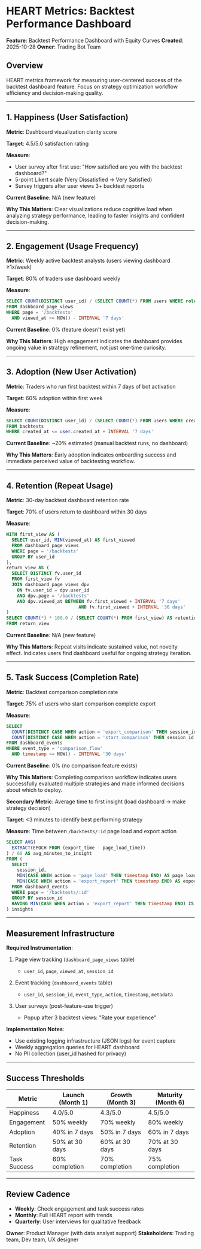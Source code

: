 # HEART Metrics: Backtest Performance Dashboard

**Feature**: Backtest Performance Dashboard with Equity Curves
**Created**: 2025-10-28
**Owner**: Trading Bot Team

## Overview

HEART metrics framework for measuring user-centered success of the backtest dashboard feature. Focus on strategy optimization workflow efficiency and decision-making quality.

---

## 1. Happiness (User Satisfaction)

**Metric**: Dashboard visualization clarity score

**Target**: 4.5/5.0 satisfaction rating

**Measure**:
- User survey after first use: "How satisfied are you with the backtest dashboard?"
- 5-point Likert scale (Very Dissatisfied → Very Satisfied)
- Survey triggers after user views 3+ backtest reports

**Current Baseline**: N/A (new feature)

**Why This Matters**: Clear visualizations reduce cognitive load when analyzing strategy performance, leading to faster insights and confident decision-making.

---

## 2. Engagement (Usage Frequency)

**Metric**: Weekly active backtest analysts (users viewing dashboard ≥1x/week)

**Target**: 80% of traders use dashboard weekly

**Measure**:
```sql
SELECT COUNT(DISTINCT user_id) / (SELECT COUNT(*) FROM users WHERE role='trader')
FROM dashboard_page_views
WHERE page = '/backtests'
  AND viewed_at >= NOW() - INTERVAL '7 days'
```

**Current Baseline**: 0% (feature doesn't exist yet)

**Why This Matters**: High engagement indicates the dashboard provides ongoing value in strategy refinement, not just one-time curiosity.

---

## 3. Adoption (New User Activation)

**Metric**: Traders who run first backtest within 7 days of bot activation

**Target**: 60% adoption within first week

**Measure**:
```sql
SELECT COUNT(DISTINCT user_id) / (SELECT COUNT(*) FROM users WHERE created_at >= '2025-11-01')
FROM backtests
WHERE created_at <= user.created_at + INTERVAL '7 days'
```

**Current Baseline**: ~20% estimated (manual backtest runs, no dashboard)

**Why This Matters**: Early adoption indicates onboarding success and immediate perceived value of backtesting workflow.

---

## 4. Retention (Repeat Usage)

**Metric**: 30-day backtest dashboard retention rate

**Target**: 70% of users return to dashboard within 30 days

**Measure**:
```sql
WITH first_view AS (
  SELECT user_id, MIN(viewed_at) AS first_viewed
  FROM dashboard_page_views
  WHERE page = '/backtests'
  GROUP BY user_id
),
return_view AS (
  SELECT DISTINCT fv.user_id
  FROM first_view fv
  JOIN dashboard_page_views dpv
    ON fv.user_id = dpv.user_id
    AND dpv.page = '/backtests'
    AND dpv.viewed_at BETWEEN fv.first_viewed + INTERVAL '7 days'
                           AND fv.first_viewed + INTERVAL '30 days'
)
SELECT COUNT(*) * 100.0 / (SELECT COUNT(*) FROM first_view) AS retention_pct
FROM return_view
```

**Current Baseline**: N/A (new feature)

**Why This Matters**: Repeat visits indicate sustained value, not novelty effect. Indicates users find dashboard useful for ongoing strategy iteration.

---

## 5. Task Success (Completion Rate)

**Metric**: Backtest comparison completion rate

**Target**: 75% of users who start comparison complete export

**Measure**:
```sql
SELECT
  COUNT(DISTINCT CASE WHEN action = 'export_comparison' THEN session_id END) * 100.0 /
  COUNT(DISTINCT CASE WHEN action = 'start_comparison' THEN session_id END) AS completion_pct
FROM dashboard_events
WHERE event_type = 'comparison_flow'
  AND timestamp >= NOW() - INTERVAL '30 days'
```

**Current Baseline**: 0% (no comparison feature exists)

**Why This Matters**: Completing comparison workflow indicates users successfully evaluated multiple strategies and made informed decisions about which to deploy.

**Secondary Metric**: Average time to first insight (load dashboard → make strategy decision)

**Target**: <3 minutes to identify best performing strategy

**Measure**: Time between `/backtests/:id` page load and export action
```sql
SELECT AVG(
  EXTRACT(EPOCH FROM (export_time - page_load_time))
) / 60 AS avg_minutes_to_insight
FROM (
  SELECT
    session_id,
    MIN(CASE WHEN action = 'page_load' THEN timestamp END) AS page_load_time,
    MIN(CASE WHEN action = 'export_report' THEN timestamp END) AS export_time
  FROM dashboard_events
  WHERE page = '/backtests/:id'
  GROUP BY session_id
  HAVING MIN(CASE WHEN action = 'export_report' THEN timestamp END) IS NOT NULL
) insights
```

---

## Measurement Infrastructure

**Required Instrumentation**:
1. Page view tracking (`dashboard_page_views` table)
   - `user_id`, `page`, `viewed_at`, `session_id`

2. Event tracking (`dashboard_events` table)
   - `user_id`, `session_id`, `event_type`, `action`, `timestamp`, `metadata`

3. User surveys (post-feature-use trigger)
   - Popup after 3 backtest views: "Rate your experience"

**Implementation Notes**:
- Use existing logging infrastructure (JSON logs) for event capture
- Weekly aggregation queries for HEART dashboard
- No PII collection (user_id hashed for privacy)

---

## Success Thresholds

| Metric | Launch (Month 1) | Growth (Month 3) | Maturity (Month 6) |
|--------|------------------|------------------|---------------------|
| Happiness | 4.0/5.0 | 4.3/5.0 | 4.5/5.0 |
| Engagement | 50% weekly | 70% weekly | 80% weekly |
| Adoption | 40% in 7 days | 50% in 7 days | 60% in 7 days |
| Retention | 50% at 30 days | 60% at 30 days | 70% at 30 days |
| Task Success | 60% completion | 70% completion | 75% completion |

---

## Review Cadence

- **Weekly**: Check engagement and task success rates
- **Monthly**: Full HEART report with trends
- **Quarterly**: User interviews for qualitative feedback

**Owner**: Product Manager (with data analyst support)
**Stakeholders**: Trading team, Dev team, UX designer
